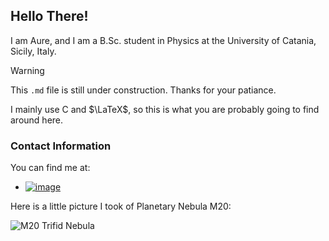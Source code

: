 
## Hello There!

I am Aure, and I am a B.Sc. student in Physics at the University of Catania, Sicily, Italy.
> [!WARNING]
> This `.md` file is still under construction. Thanks for your patiance.

I mainly use C and $\LaTeX$, so this is what you are probably going to find around here.

### Contact Information
You can find me at:
* [![image](https://img.shields.io/badge/Telegram-2CA5E0?style=for-the-badge&logo=telegram&logoColor=white)](https://t.me/RelDesu)

Here is a little picture I took of Planetary Nebula M20:

![M20 Trifid Nebula](https://github.com/ImAure/ImAure/assets/93878749/7fbb9dc2-9568-40b3-9b62-9c1f0dc0516a)
<!--
**ImAure/ImAure** is a ✨ _special_ ✨ repository because its `README.md` (this file) appears on your GitHub profile.

Here are some ideas to get you started:

- 🔭 I’m currently working on ...
- 🌱 I’m currently learning ...
- 👯 I’m looking to collaborate on ...
- 🤔 I’m looking for help with ...
- 💬 Ask me about ...
- 📫 How to reach me: ...
- 😄 Pronouns: ...
- ⚡ Fun fact: ...
-->
